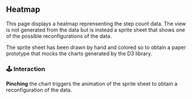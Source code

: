 ## Heatmap
This page displays a heatmap reprensenting the step count data. The view is not generated from the data but is instead a sprite sheet that shows one of the possible reconfigurations of the data.

The sprite sheet has been drawn by hand and colored so to obtain a paper prototype that mocks the charts generated by the D3 library.

### :joystick: Interaction

**Pinching** the chart triggers the animation of the sprite sheet to obtain a reconfiguration of the data.
